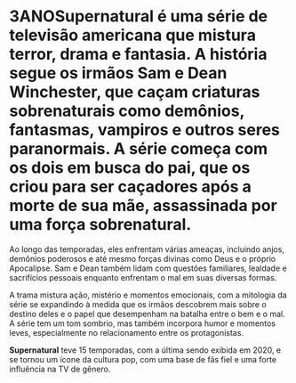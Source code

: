 # 3ANO**Supernatural** é uma série de televisão americana que mistura terror, drama e fantasia. A história segue os irmãos **Sam** e **Dean Winchester**, que caçam criaturas sobrenaturais como demônios, fantasmas, vampiros e outros seres paranormais. A série começa com os dois em busca do pai, que os criou para ser caçadores após a morte de sua mãe, assassinada por uma força sobrenatural.

Ao longo das temporadas, eles enfrentam várias ameaças, incluindo anjos, demônios poderosos e até mesmo forças divinas como Deus e o próprio Apocalipse. Sam e Dean também lidam com questões familiares, lealdade e sacrifícios pessoais enquanto enfrentam o mal em suas diversas formas.

A trama mistura ação, mistério e momentos emocionais, com a mitologia da série se expandindo à medida que os irmãos descobrem mais sobre o destino deles e o papel que desempenham na batalha entre o bem e o mal. A série tem um tom sombrio, mas também incorpora humor e momentos leves, especialmente no relacionamento entre os protagonistas.

**Supernatural** teve 15 temporadas, com a última sendo exibida em 2020, e se tornou um ícone da cultura pop, com uma base de fãs fiel e uma forte influência na TV de gênero.
